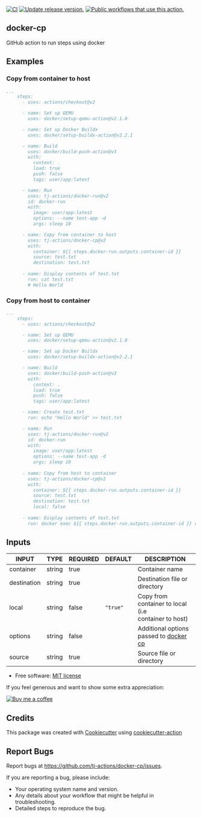 [![CI](https://github.com/tj-actions/docker-cp/workflows/CI/badge.svg)](https://github.com/tj-actions/docker-cp/actions?query=workflow%3ACI)
[![Update release version.](https://github.com/tj-actions/docker-cp/workflows/Update%20release%20version./badge.svg)](https://github.com/tj-actions/docker-cp/actions?query=workflow%3A%22Update+release+version.%22)
[![Public workflows that use this action.](https://img.shields.io/endpoint?url=https%3A%2F%2Fused-by.vercel.app%2Fapi%2Fgithub-actions%2Fused-by%3Faction%3Dtj-actions%2Fdocker-cp%26badge%3Dtrue)](https://github.com/search?o=desc\&q=tj-actions+docker-cp+path%3A.github%2Fworkflows+language%3AYAML\&s=\&type=Code)

## docker-cp

GitHub action to run steps using docker

## Examples

### Copy from container to host

```yaml
...
    steps:
      - uses: actions/checkout@v2

      - name: Set up QEMU
        uses: docker/setup-qemu-action@v2.1.0

      - name: Set up Docker Buildx
        uses: docker/setup-buildx-action@v2.2.1

      - name: Build
        uses: docker/build-push-action@v3
        with:
          context: .
          load: true
          push: false
          tags: user/app:latest

      - name: Run
        uses: tj-actions/docker-run@v2
        id: docker-run
        with:
          image: user/app:latest
          options: --name test-app -d
          args: sleep 10

      - name: Copy from container to host
        uses: tj-actions/docker-cp@v2
        with:
          container: ${{ steps.docker-run.outputs.container-id }}
          source: test.txt
          destination: test.txt
      
      - name: Display contents of test.txt
        run: cat test.txt
        # Hello World
```

### Copy from host to container

```yaml
...
    steps:
      - uses: actions/checkout@v2

      - name: Set up QEMU
        uses: docker/setup-qemu-action@v2.1.0

      - name: Set up Docker Buildx
        uses: docker/setup-buildx-action@v2.2.1

      - name: Build
        uses: docker/build-push-action@v3
        with:
          context: .
          load: true
          push: false
          tags: user/app:latest

      - name: Create test.txt
        run: echo "Hello World" >> test.txt

      - name: Run
        uses: tj-actions/docker-run@v2
        id: docker-run
        with:
          image: user/app:latest
          options: --name test-app -d
          args: sleep 10
      
      - name: Copy from host to container
        uses: tj-actions/docker-cp@v2
        with:
          container: ${{ steps.docker-run.outputs.container-id }}
          source: test.txt
          destination: test.txt
          local: false
      
      - name: Display contents of test.txt
        run: docker exec ${{ steps.docker-run.outputs.container-id }} cat test.txt
```

## Inputs

<!-- AUTO-DOC-INPUT:START - Do not remove or modify this section -->

|    INPUT    |  TYPE  | REQUIRED | DEFAULT  |                                                DESCRIPTION                                                 |
|-------------|--------|----------|----------|------------------------------------------------------------------------------------------------------------|
|  container  | string |   true   |          |                                               Container name                                               |
| destination | string |   true   |          |                                       Destination file or directory                                        |
|    local    | string |  false   | `"true"` |                          Copy from container to local (i.e<br>container to host)                           |
|   options   | string |  false   |          | Additional options passed to [docker cp](https://docs.docker.com/engine/reference/commandline/cp/#options) |
|   source    | string |   true   |          |                                          Source file or directory                                          |

<!-- AUTO-DOC-INPUT:END -->

*   Free software: [MIT license](LICENSE)

If you feel generous and want to show some extra appreciation:

[![Buy me a coffee][buymeacoffee-shield]][buymeacoffee]

[buymeacoffee]: https://www.buymeacoffee.com/jackton1

[buymeacoffee-shield]: https://www.buymeacoffee.com/assets/img/custom_images/orange_img.png

## Credits

This package was created with [Cookiecutter](https://github.com/cookiecutter/cookiecutter) using [cookiecutter-action](https://github.com/tj-actions/cookiecutter-action)

## Report Bugs

Report bugs at https://github.com/tj-actions/docker-cp/issues.

If you are reporting a bug, please include:

*   Your operating system name and version.
*   Any details about your workflow that might be helpful in troubleshooting.
*   Detailed steps to reproduce the bug.
